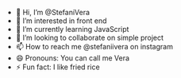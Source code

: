 - 👋 Hi, I’m @StefaniVera
- 👀 I’m interested in front end
- 🌱 I’m currently learning JavaScript
- 💞️ I’m looking to collaborate on simple project
- 📫 How to reach me @stefaniivera on instagram
- 😄 Pronouns: You can call me Vera
- ⚡ Fun fact: I like fried rice

<!---
StefaniVera/StefaniVera is a ✨ special ✨ repository because its `README.md` (this file) appears on your GitHub profile.
You can click the Preview link to take a look at your changes.
--->
